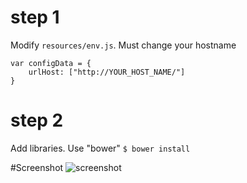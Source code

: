 
# step 1
Modify ```resources/env.js```.  Must change your hostname

	var configData = {    
		urlHost: ["http://YOUR_HOST_NAME/"]
	}


# step 2
Add libraries. Use "bower"
```$ bower install```

#Screenshot
![screenshot](https://cloud.githubusercontent.com/assets/14134220/20008455/0c0f6a1e-a277-11e6-99e2-b61bd5bf5aa3.PNG)
